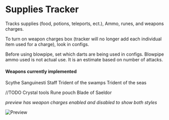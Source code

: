 # Supplies Tracker
Tracks supplies (food, potions, teleports, ect.), Ammo, runes, and weapons charges.

To turn on weapon charges box (tracker will no longer add each individual item used for a charge), look in configs.

Before using blowpipe, set which darts are being used in configs.
Blowpipe ammo used is not actual use. It is an estimate based on number of attacks.

#### Weapons currently implemented ####
Scythe
Sanguinesti Staff
Trident of the swamps
Trident of the seas

//TODO
Crystal tools
Rune pouch
Blade of Saeldor

*preview has weapon charges enabled and disabled to show both styles*

![Preview](https://i.gyazo.com/dc858c9708d3da4eb2f5fdcc73d424b5.png)
